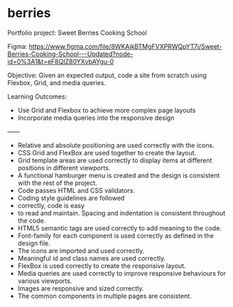 # berries
Portfolio project: Sweet Berries Cooking School

Figma: https://www.figma.com/file/8WKAikBTMgFVXPRWQpYT7i/Sweet-Berries-Cooking-School---Updated?node-id=0%3A1&t=eF8QIZ80YXvbAYgu-0

Objective:
Given an expected output, code a site from scratch using Flexbox, Grid, and media queries.

Learning Outcomes:
- Use Grid and Flexbox to achieve more complex page layouts
- Incorporate media queries into the responsive design

——
- Relative and absolute positioning are used correctly with the icons.
- CSS Grid and FlexBox are used together to create the layout.
- Grid template areas are used correctly to display items at different positions in different viewports.
- A functional hamburger menu is created and the design is consistent with the rest of the project.
- Code passes HTML and CSS validators.
- Coding style guidelines are followed
- correctly, code is easy
- to read and maintain. Spacing and indentation is consistent throughout the code.
- HTML5 semantic tags are used correctly to add meaning to the code.
- Font-family for each component is used correctly as defined in the design file.
- The icons are imported and used correctly.
- Meaningful id and class names are used correctly.
- FlexBox is used correctly to create the responsive layout.
- Media queries are used correctly to improve responsive behaviours for various viewports.
- Images are responsive and sized correctly.
- The common components in multiple pages are consistent.


